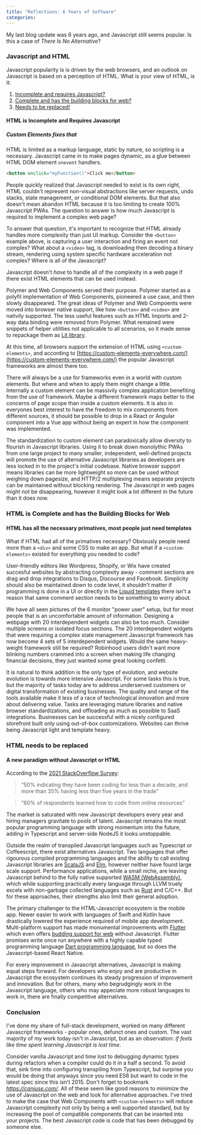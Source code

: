 ```yaml
---
title: "Reflections: 6 Years of Software"
categories:
---
```

My last blog update was 6 years ago, and Javascript still seems popular. Is this a case of _There Is No Alternative_?

### Javascript and HTML

Javascript popularity is is driven by the web browsers, and an outlook on Javascript is based on a perception of HTML.
What is your view of HTML, is it:
1. [Incomplete and requires Javascript?](#html-is-incomplete-and-requires-javascript)
2. [Complete and has the building blocks for web?](#html-is-complete-and-has-the-building-blocks-for-web)
3. [Needs to be replaced!](#html-needs-to-be-replaced)

#### HTML is Incomplete and Requires Javascript
##### Custom Elements fixes that

HTML is limited as a markup language, static by nature, so scripting is a necessary. Javascript came in to make pages dynamic, as a glue between HTML DOM element `onevent` handlers.

```html
<button onclick="myFunction()">Click me</button>
```

People quickly realized that Javascript needed to exist is its own right, HTML couldn't represent non-visual abstractions like server requests, undo stacks, state management, or conditional DOM elements. But that also doesn't mean abandon HTML because it is too limiting to create 100% Javascript PWAs. The question to answer is how much Javascript is required to implement a complex web page?

To answer that question, it's important to recognize that HTML already handles more complexity than just UI markup. Consider the `<button>` example above, is capturing a user interaction and firing an event not complex? What about a `<video>` tag, is downloading then decoding a binary stream, rendering using system specific hardware acceleration not complex? Where is all of the Javascript?

Javascript doesn't _have_ to handle all of the complexity in a web page if there exist HTML elements that can be used instead. 

Polymer and Web Components served their purpose.  Polymer started as a polyfil implementation of Web Components, pioneered a use case, and then slowly disappeared. The great ideas of Polymer and Web Compoents were moved into browser native support, like how `<button>` and `<video>` are nativily supported. The less useful features such as HTML Imports and 2-way data binding were removed from Polymer.  What remained were snippets of helper utilities not applicable to all scenarios, so it made sense to repackage them as [Lit library](https://lit.dev/).

At this time, all browsers support the extension of HTML using `<custom-elements>`, and according to [https://custom-elements-everywhere.com/](https://custom-elements-everywhere.com/) the popular Javascript frameworks are almost there too.

There will always be a use for frameworks even in a world with custom elements. But where and when to apply them might change a little. Internally a custom element can be massivily complex application benefiting from the use of framework. Maybe a different framework maps better to the concerns of page scope than inside a custom elements. It is also in everyones best interest to have the freedom to mix components from different sources, it should be possible to drop in a React or Angular component into a Vue app without being an expert in how the component was implemented. 

The standardization to custom element can paradoxically allow diversity to flourish in Javascript libraries. Using it to break down monolythic PWAs from one large project to many smaller, independent, well-defined projects will promote the use of alternative Javascript libraries as developers are less locked in to the project's initial codebase. Native browser support means libraries can be more lightweight so more can be used without weighing down pagesize, and HTTP/2 multiplexing means separate projects can be maintained without blocking rendering. The Javascript in web pages might not be disappearing, however it might look a lot different in the future than it does now.


### HTML is Complete and has the Building Blocks for Web
#### HTML has all the necessary primatives, most people just need templates

What if HTML had all of the primatives necessary?  Obviously people need more than a `<div>` and some CSS to make an app.  But what if a `<custom-elements>` existed for everything you needed to code?

User-friendly editors like Wordpress, Shopify, or Wix have created succesful websites by abstracting complexity away - comment sections are drag and drop integrations to Disqus, Discourse and Facebook.  Simplicity should also be maintained down to code level, it shouldn't matter if programming is done in a UI or directly in the [Liquid templates](https://shopify.github.io/liquid/) there isn't a reason that same comment section needs to be something to worry about. 

We have all seen pictures of the 6 monitor "power user" setup, but for most people that is an uncomfortable amount of information.  Designing a webpage with 20 interdependent widgets can also be too much.  Consider multiple screens or isolated focus sections. The 20 interdependent widgets that were requiring a complex state management Javascript framework has now become 4 sets of 5 interdependent widgets. Would the same heavy-weight framework still be required? Robinhood users didn't want more blinking numbers crammed into a screen when making life changing financial decisions, they just wanted some great looking confetti.

It is natural to think addition is the only type of evolution, and website evolution is towards more intensive Javascript.  For some tasks this is true, but the majority of tasks today are to address underserved customers or digital transformation of existing businesses.  The quality and range of the tools available make it less of a race of technological innovation and more about delivering value.  Tasks are leveraging mature libraries and native browser standardizations, and offloading as much as possible to SaaS integrations.  Businesses can be successful with a nicely configured storefront built only using out-of-box customizations.  Websites can thrive being Javascript light and template heavy.

### HTML needs to be replaced
#### A new paradigm without Javascript or HTML

According to the [2021 StackOverflow Survey](https://insights.stackoverflow.com/survey/2021):
> "50% indicating they have been coding for less than a decade, and more than 35% having less than five years in the trade"

> "60% of respondents learned how to code from online resources"

The market is saturated with new Javascript developers every year and hiring managers gravitate to pools of talent.  Javascript remains the most popular programming language with strong momentum into the future, adding in Typescript and server-side NodeJS it looks unstoppable.

Outside the realm of transpiled Javascript languages such as Typescript or Coffeescript, there exist alternatives Javascript. Two languages that offer rigourous compiled programming languages and the ability to call existing Javascript libraries are [ScalaJS](https://www.scala-js.org) and [Elm](https://elm-lang.org/), however neither have found large scale support.  Performance applications, while a small niche,  are leaving Javascript behind to the fully native supported [WASM (WebAssembly)](https://en.wikipedia.org/wiki/WebAssembly), which while supporting practically every language through LLVM truely excels with non-garbage collected languages such as [Rust](https://www.rust-lang.org/) and C/C++. But for these approaches, their strengths also limit their general adoption.

The primary challenger to the HTML-Javascript ecosystem is the mobile app.  Newer easier to work with languages of Swift and Kotlin have drastically lowered the experience required of mobile app development.  Multi-platform support has made monumental improvements with [Flutter](https://flutter.dev/) which even offers [budding support for web](https://flutter.dev/multi-platform/web) without Javascript.  Flutter promises write once run anywhere with a highly capable typed programming language [Dart programming language](https://dart.dev/), but so does the Javascript-based React Native.

For every improvement in Javascript alternatives, Javascript is making equal steps forward. For developers who enjoy and are productive in Javascript the ecosystem continues its steady progression of improvement and innovation.  But for others, many who begrudgingly work in the Javascript language, others who may appeciate more robust languages to work in, there are finally competitive alternatives.

### Conclusion

I've done my share of full-stack development, worked on many different Javascript frameworks - popular ones, defunct ones and custom.  The vast majority of my work today isn't in Javascript, but as an observation: _if feels like time spent learning Javascript is lost time._

Consider vanilla Javascript and time lost to debugging dynamic types during refactors when a compiler could do it in a half a second. To avoid that, sink time into configuring transpiling from Typescript, but surprise you would be doing that anyways since you need ES6 but want to code in the latest spec since this isn't 2015.  Don't forget to bookmark _https://caniuse.com/_. All of these seem like good reasons to minimize the use of Javascript on the web and look for alternative approaches. I've tried to make the case that Web Components with `<custom-elements>` will reduce Javascript complexity not only by being a well supported standard, but by increasing the pool of compatible components that can be inserted into your projects.  The best Javascript code is code that has been debugged by someone else.





